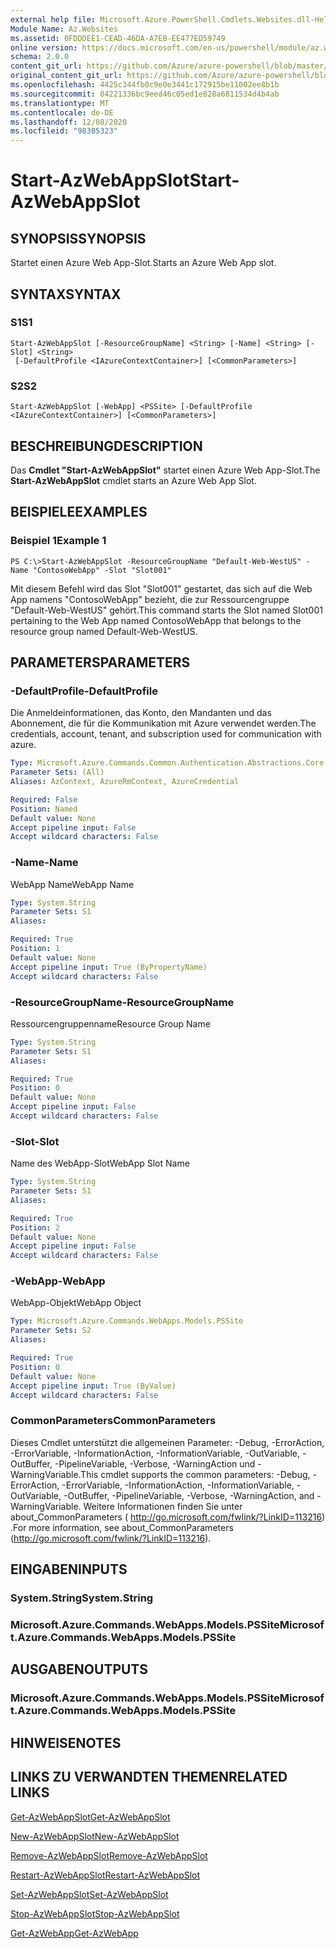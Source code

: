```yaml
---
external help file: Microsoft.Azure.PowerShell.Cmdlets.Websites.dll-Help.xml
Module Name: Az.Websites
ms.assetid: 0FDDDEE1-CEAD-46DA-A7EB-EE477ED59749
online version: https://docs.microsoft.com/en-us/powershell/module/az.websites/start-azwebappslot
schema: 2.0.0
content_git_url: https://github.com/Azure/azure-powershell/blob/master/src/Websites/Websites/help/Start-AzWebAppSlot.md
original_content_git_url: https://github.com/Azure/azure-powershell/blob/master/src/Websites/Websites/help/Start-AzWebAppSlot.md
ms.openlocfilehash: 4425c344fb0c9e0e3441c172915be11002ee8b1b
ms.sourcegitcommit: 04221336bc9eed46c05ed1e828a6811534d4b4ab
ms.translationtype: MT
ms.contentlocale: de-DE
ms.lasthandoff: 12/08/2020
ms.locfileid: "98305323"
---
```

# <span data-ttu-id="f2dee-101">Start-AzWebAppSlot</span><span class="sxs-lookup"><span data-stu-id="f2dee-101">Start-AzWebAppSlot</span></span>

## <span data-ttu-id="f2dee-102">SYNOPSIS</span><span class="sxs-lookup"><span data-stu-id="f2dee-102">SYNOPSIS</span></span>
<span data-ttu-id="f2dee-103">Startet einen Azure Web App-Slot.</span><span class="sxs-lookup"><span data-stu-id="f2dee-103">Starts an Azure Web App slot.</span></span>

## <span data-ttu-id="f2dee-104">SYNTAX</span><span class="sxs-lookup"><span data-stu-id="f2dee-104">SYNTAX</span></span>

### <span data-ttu-id="f2dee-105">S1</span><span class="sxs-lookup"><span data-stu-id="f2dee-105">S1</span></span>
```
Start-AzWebAppSlot [-ResourceGroupName] <String> [-Name] <String> [-Slot] <String>
 [-DefaultProfile <IAzureContextContainer>] [<CommonParameters>]
```

### <span data-ttu-id="f2dee-106">S2</span><span class="sxs-lookup"><span data-stu-id="f2dee-106">S2</span></span>
```
Start-AzWebAppSlot [-WebApp] <PSSite> [-DefaultProfile <IAzureContextContainer>] [<CommonParameters>]
```

## <span data-ttu-id="f2dee-107">BESCHREIBUNG</span><span class="sxs-lookup"><span data-stu-id="f2dee-107">DESCRIPTION</span></span>
<span data-ttu-id="f2dee-108">Das **Cmdlet "Start-AzWebAppSlot"** startet einen Azure Web App-Slot.</span><span class="sxs-lookup"><span data-stu-id="f2dee-108">The **Start-AzWebAppSlot** cmdlet starts an Azure Web App Slot.</span></span>

## <span data-ttu-id="f2dee-109">BEISPIELE</span><span class="sxs-lookup"><span data-stu-id="f2dee-109">EXAMPLES</span></span>

### <span data-ttu-id="f2dee-110">Beispiel 1</span><span class="sxs-lookup"><span data-stu-id="f2dee-110">Example 1</span></span>
```
PS C:\>Start-AzWebAppSlot -ResourceGroupName "Default-Web-WestUS" -Name "ContosoWebApp" -Slot "Slot001"
```

<span data-ttu-id="f2dee-111">Mit diesem Befehl wird das Slot "Slot001" gestartet, das sich auf die Web App namens "ContosoWebApp" bezieht, die zur Ressourcengruppe "Default-Web-WestUS" gehört.</span><span class="sxs-lookup"><span data-stu-id="f2dee-111">This command starts the Slot named Slot001 pertaining to the Web App named ContosoWebApp that belongs to the resource group named Default-Web-WestUS.</span></span>

## <span data-ttu-id="f2dee-112">PARAMETERS</span><span class="sxs-lookup"><span data-stu-id="f2dee-112">PARAMETERS</span></span>

### <span data-ttu-id="f2dee-113">-DefaultProfile</span><span class="sxs-lookup"><span data-stu-id="f2dee-113">-DefaultProfile</span></span>
<span data-ttu-id="f2dee-114">Die Anmeldeinformationen, das Konto, den Mandanten und das Abonnement, die für die Kommunikation mit Azure verwendet werden.</span><span class="sxs-lookup"><span data-stu-id="f2dee-114">The credentials, account, tenant, and subscription used for communication with azure.</span></span>

```yaml
Type: Microsoft.Azure.Commands.Common.Authentication.Abstractions.Core.IAzureContextContainer
Parameter Sets: (All)
Aliases: AzContext, AzureRmContext, AzureCredential

Required: False
Position: Named
Default value: None
Accept pipeline input: False
Accept wildcard characters: False
```

### <span data-ttu-id="f2dee-115">-Name</span><span class="sxs-lookup"><span data-stu-id="f2dee-115">-Name</span></span>
<span data-ttu-id="f2dee-116">WebApp Name</span><span class="sxs-lookup"><span data-stu-id="f2dee-116">WebApp Name</span></span>

```yaml
Type: System.String
Parameter Sets: S1
Aliases:

Required: True
Position: 1
Default value: None
Accept pipeline input: True (ByPropertyName)
Accept wildcard characters: False
```

### <span data-ttu-id="f2dee-117">-ResourceGroupName</span><span class="sxs-lookup"><span data-stu-id="f2dee-117">-ResourceGroupName</span></span>
<span data-ttu-id="f2dee-118">Ressourcengruppenname</span><span class="sxs-lookup"><span data-stu-id="f2dee-118">Resource Group Name</span></span>

```yaml
Type: System.String
Parameter Sets: S1
Aliases:

Required: True
Position: 0
Default value: None
Accept pipeline input: False
Accept wildcard characters: False
```

### <span data-ttu-id="f2dee-119">-Slot</span><span class="sxs-lookup"><span data-stu-id="f2dee-119">-Slot</span></span>
<span data-ttu-id="f2dee-120">Name des WebApp-Slot</span><span class="sxs-lookup"><span data-stu-id="f2dee-120">WebApp Slot Name</span></span>

```yaml
Type: System.String
Parameter Sets: S1
Aliases:

Required: True
Position: 2
Default value: None
Accept pipeline input: False
Accept wildcard characters: False
```

### <span data-ttu-id="f2dee-121">-WebApp</span><span class="sxs-lookup"><span data-stu-id="f2dee-121">-WebApp</span></span>
<span data-ttu-id="f2dee-122">WebApp-Objekt</span><span class="sxs-lookup"><span data-stu-id="f2dee-122">WebApp Object</span></span>

```yaml
Type: Microsoft.Azure.Commands.WebApps.Models.PSSite
Parameter Sets: S2
Aliases:

Required: True
Position: 0
Default value: None
Accept pipeline input: True (ByValue)
Accept wildcard characters: False
```

### <span data-ttu-id="f2dee-123">CommonParameters</span><span class="sxs-lookup"><span data-stu-id="f2dee-123">CommonParameters</span></span>
<span data-ttu-id="f2dee-124">Dieses Cmdlet unterstützt die allgemeinen Parameter: -Debug, -ErrorAction, -ErrorVariable, -InformationAction, -InformationVariable, -OutVariable, -OutBuffer, -PipelineVariable, -Verbose, -WarningAction und -WarningVariable.</span><span class="sxs-lookup"><span data-stu-id="f2dee-124">This cmdlet supports the common parameters: -Debug, -ErrorAction, -ErrorVariable, -InformationAction, -InformationVariable, -OutVariable, -OutBuffer, -PipelineVariable, -Verbose, -WarningAction, and -WarningVariable.</span></span> <span data-ttu-id="f2dee-125">Weitere Informationen finden Sie unter about_CommonParameters ( http://go.microsoft.com/fwlink/?LinkID=113216) .</span><span class="sxs-lookup"><span data-stu-id="f2dee-125">For more information, see about_CommonParameters (http://go.microsoft.com/fwlink/?LinkID=113216).</span></span>

## <span data-ttu-id="f2dee-126">EINGABEN</span><span class="sxs-lookup"><span data-stu-id="f2dee-126">INPUTS</span></span>

### <span data-ttu-id="f2dee-127">System.String</span><span class="sxs-lookup"><span data-stu-id="f2dee-127">System.String</span></span>

### <span data-ttu-id="f2dee-128">Microsoft.Azure.Commands.WebApps.Models.PSSite</span><span class="sxs-lookup"><span data-stu-id="f2dee-128">Microsoft.Azure.Commands.WebApps.Models.PSSite</span></span>

## <span data-ttu-id="f2dee-129">AUSGABEN</span><span class="sxs-lookup"><span data-stu-id="f2dee-129">OUTPUTS</span></span>

### <span data-ttu-id="f2dee-130">Microsoft.Azure.Commands.WebApps.Models.PSSite</span><span class="sxs-lookup"><span data-stu-id="f2dee-130">Microsoft.Azure.Commands.WebApps.Models.PSSite</span></span>

## <span data-ttu-id="f2dee-131">HINWEISE</span><span class="sxs-lookup"><span data-stu-id="f2dee-131">NOTES</span></span>

## <span data-ttu-id="f2dee-132">LINKS ZU VERWANDTEN THEMEN</span><span class="sxs-lookup"><span data-stu-id="f2dee-132">RELATED LINKS</span></span>

[<span data-ttu-id="f2dee-133">Get-AzWebAppSlot</span><span class="sxs-lookup"><span data-stu-id="f2dee-133">Get-AzWebAppSlot</span></span>](./Get-AzWebAppSlot.md)

[<span data-ttu-id="f2dee-134">New-AzWebAppSlot</span><span class="sxs-lookup"><span data-stu-id="f2dee-134">New-AzWebAppSlot</span></span>](./New-AzWebAppSlot.md)

[<span data-ttu-id="f2dee-135">Remove-AzWebAppSlot</span><span class="sxs-lookup"><span data-stu-id="f2dee-135">Remove-AzWebAppSlot</span></span>](./Remove-AzWebAppSlot.md)

[<span data-ttu-id="f2dee-136">Restart-AzWebAppSlot</span><span class="sxs-lookup"><span data-stu-id="f2dee-136">Restart-AzWebAppSlot</span></span>](./Restart-AzWebAppSlot.md)

[<span data-ttu-id="f2dee-137">Set-AzWebAppSlot</span><span class="sxs-lookup"><span data-stu-id="f2dee-137">Set-AzWebAppSlot</span></span>](./Set-AzWebAppSlot.md)

[<span data-ttu-id="f2dee-138">Stop-AzWebAppSlot</span><span class="sxs-lookup"><span data-stu-id="f2dee-138">Stop-AzWebAppSlot</span></span>](./Stop-AzWebAppSlot.md)

[<span data-ttu-id="f2dee-139">Get-AzWebApp</span><span class="sxs-lookup"><span data-stu-id="f2dee-139">Get-AzWebApp</span></span>](./Get-AzWebApp.md)
